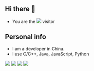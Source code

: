 ## Hi there 👋

- You are the <img src="https://profile-counter.glitch.me/ekskei/count.svg" />  visitor

## Personal info
- I am a developer in China.
- I use C/C++, Java, JavaScript, Python

![](https://github-profile-summary-cards.vercel.app/api/cards/stats?username=ekskei&theme=github_dark)
![](https://github-profile-summary-cards.vercel.app/api/cards/profile-details?username=ekskei&theme=github_dark)
![](https://github-profile-summary-cards.vercel.app/api/cards/most-commit-language?username=ekskei&theme=github_dark)
![](https://github-profile-summary-cards.vercel.app/api/cards/repos-per-language?username=ekskei&theme=github_dark)

